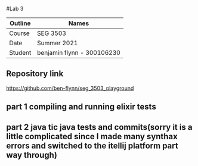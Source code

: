 #Lab 3

| Outline | Names |
| --- | --- |
| Course | SEG 3503 |
| Date | Summer 2021 |
| Student | benjamin flynn - 300106230 |


## Repository link
https://github.com/ben-flynn/seg_3503_playground


## part 1 compiling and running elixir tests










## part 2 java tic java tests and commits(sorry it is a little complicated since I made many synthax errors and switched to the itellij platform part way through)